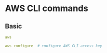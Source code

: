 # AWS CLI commands

## Basic
```yaml
aws
```
```yaml
aws configure  # configure AWS CLI access key
```
